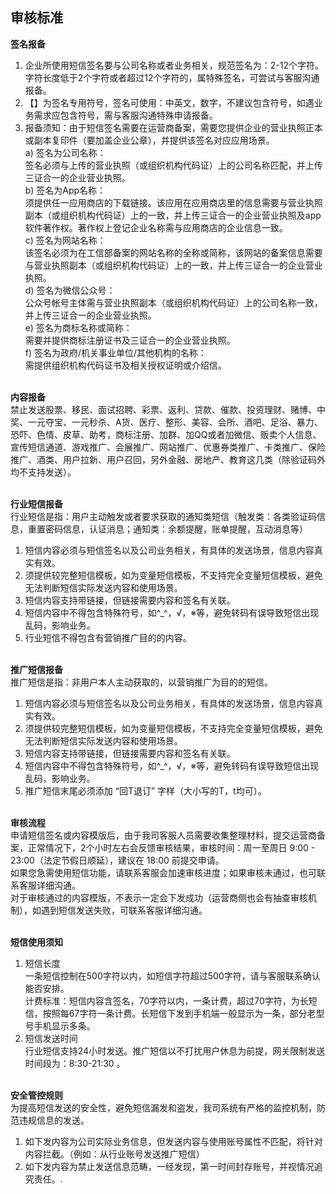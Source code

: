 ## 审核标准<br>

**签名报备**<br>
1.	企业所使用短信签名要与公司名称或者业务相关，规范签名为：2-12个字符。字符长度低于2个字符或者超过12个字符的，属特殊签名，可尝试与客服沟通报备。<br>
2.	【】为签名专用符号，签名可使用：中英文，数字，不建议包含符号，如遇业务需求应包含符号，需与客服沟通特殊申请报备。<br>
3.	报备须知：由于短信签名需要在运营商备案，需要您提供企业的营业执照正本或副本复印件（要加盖企业公章），并提供该签名对应应用场景。<br>
a)	签名为公司名称：<br>
签名必须与上传的营业执照（或组织机构代码证）上的公司名称匹配，并上传三证合一的企业营业执照。<br>
b)	签名为App名称：<br>
须提供任一应用商店的下载链接。该应用在应用商店里的信息需要与营业执照副本（或组织机构代码证）上的一致，并上传三证合一的企业营业执照及app软件著作权。著作权上登记企业名称需与应用商店的企业信息一致。<br>
c)	签名为网站名称：<br>
该签名必须为在工信部备案的网站名称的全称或简称，该网站的备案信息需要与营业执照副本（或组织机构代码证）上的一致，并上传三证合一的企业营业执照。<br>
d)	签名为微信公众号：<br>
公众号帐号主体需与营业执照副本（或组织机构代码证）上的公司名称一致，并上传三证合一的企业营业执照。<br>
e)	签名为商标名称或简称：<br>
需要并提供商标注册证书及三证合一的企业营业执照。<br>
f)	签名为政府/机关事业单位/其他机构的名称：<br>
需提供组织机构代码证书及相关授权证明或介绍信。<br><br>

**内容报备**<br>
禁止发送股票、移民、面试招聘、彩票、返利、贷款、催款、投资理财、赌博、中奖、一元夺宝、一元秒杀、A货、医疗、整形、美容、会所、酒吧、足浴、暴力、恐吓、色情、皮草、助考，商标注册、加群、加QQ或者加微信、贩卖个人信息、宣传短信通道、游戏推广、会展推广、网站推广、优惠券类推广、卡类推广、保险推广、酒类、用户拉新、用户召回，另外金融、房地产、教育这几类（除验证码外均不支持发送）。<br><br>

**行业短信报备**<br>
行业短信是指：用户主动触发或者要求获取的通知类短信（触发类：各类验证码信息，重置密码信息，认证消息；通知类：余额提醒，账单提醒，互动消息等）<br>
1.	短信内容必须与短信签名以及公司业务相关，有具体的发送场景，信息内容真实有效。<br>
2.	须提供较完整短信模板，如为变量短信模板，不支持完全变量短信模板，避免无法判断短信实际发送内容和使用场景。<br>
3.	短信内容支持带链接，但链接需要内容和签名有关联。<br>
4.	短信内容中不得包含特殊符号，如^_^，√，※等，避免转码有误导致短信出现乱码，影响业务。<br>
5.	行业短信不得包含有营销推广目的的内容。<br><br>

**推广短信报备**<br>
推广短信是指：非用户本人主动获取的，以营销推广为目的的短信。<br>
1.	短信内容必须与短信签名以及公司业务相关，有具体的发送场景，信息内容真实有效。<br>
2.	须提供较完整短信模板，如为变量短信模板，不支持完全变量短信模板，避免无法判断短信实际发送内容和使用场景。<br>
3.	短信内容支持带链接，但链接需要内容和签名有关联。<br>
4.	短信内容中不得包含特殊符号，如^_^，√，※等，避免转码有误导致短信出现乱码，影响业务。<br>
5.	推广短信末尾必须添加 “回T退订” 字样（大小写的T，t均可）。<br><br>

**审核流程**<br>
申请短信签名或内容模版后，由于我司客服人员需要收集整理材料，提交运营商备案，正常情况下，2个小时左右会反馈审核结果，审核时间：周一至周日 9:00 - 23:00（法定节假日顺延），建议在 18:00 前提交申请。<br>
如果您急需使用短信功能，请联系客服会加速审核进度；如果审核未通过，也可联系客服详细沟通。<br>
对于审核通过的内容模版，不表示一定会下发成功（运营商侧也会有抽查审核机制），如遇到短信发送失败，可联系客服详细沟通。<br><br>

**短信使用须知**<br>
1.	短信长度<br>
一条短信控制在500字符以内，如短信字符超过500字符，请与客服联系确认能否安排。<br>
计费标准：短信内容含签名，70字符以内，一条计费，超过70字符，为长短信，按照每67字符一条计费。长短信下发到手机端一般显示为一条，部分老型号手机显示多条。<br>
2.	短信发送时间<br>
行业短信支持24小时发送。推广短信以不打扰用户休息为前提，网关限制发送时间段为：8:30-21:30 。<br><br>

**安全管控规则**<br>
为提高短信发送的安全性，避免短信漏发和盗发，我司系统有严格的监控机制，防范违规信息的发送。<br>
1.	如下发内容为公司实际业务信息，但发送内容与使用账号属性不匹配，将针对内容拦截。（例如：从行业账号发送推广短信）<br>
2.	如下发内容为禁止发送信息范畴，一经发现，第一时间封存账号，并视情况追究责任。.<br>
